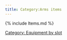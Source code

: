 ```yaml
---
title: Category:Arms items
---
```


{% include Items.md %}

[Category: Equipment by slot](Category:_Equipment_by_slot "wikilink")
